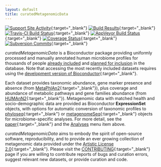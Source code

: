 ```yaml
---
layout: default
title: curatedMetagenomicData
---
```

[![Support Site Activity](https://bioconductor.org/shields/posts/curatedMetagenomicData.svg)](https://support.bioconductor.org/t/curatedmetagenomicdata/){:target="_blank"}
[![Build Results](https://bioconductor.org/shields/build/devel/data-experiment/curatedMetagenomicData.svg)](https://bioconductor.org/checkResults/devel/data-experiment-LATEST/curatedMetagenomicData/){:target="_blank"}
[![Travis-CI Build Status](https://travis-ci.org/waldronlab/curatedMetagenomicData.svg?branch=master)](https://travis-ci.org/waldronlab/curatedMetagenomicData){:target="_blank"}
[![AppVeyor Build Status](https://ci.appveyor.com/api/projects/status/github/waldronlab/curatedMetagenomicData?branch=master&svg=true)](https://ci.appveyor.com/project/schifferl/curatedmetagenomicdata-o9eib){:target="_blank"}
[![Coverage Status](https://img.shields.io/codecov/c/github/waldronlab/curatedMetagenomicData/master.svg)](https://codecov.io/github/waldronlab/curatedMetagenomicData?branch=master){:target="_blank"}
[![Subversion Commits](https://bioconductor.org/shields/commits/data-experiment/curatedMetagenomicData.svg)](https://bioconductor.org/packages/devel/data/experiment/html/curatedMetagenomicData.html#svn_source){:target="_blank"}

*curatedMetagenomicData* is a Bioconductor package providing uniformly processed and manually annotated human microbiome profiles for thousands of people [already included](https://github.com/waldronlab/curatedMetagenomicData/wiki/Datasets-Included) and [planned for inclusion](https://docs.google.com/spreadsheets/d/14POj4ZuK7hiXlXDC-hpOHbbJbGJjVOn5CVo979zyS2g/edit?usp=sharing) in the database. Note that accessing the most recently included datasets requires using the [development version of Bioconductor](http://bioconductor.org/developers/how-to/useDevel/){:target="_blank"}.

Each dataset provides taxonomic abundance, gene marker presence and absence (from [MetaPhlAn2](https://bitbucket.org/biobakery/metaphlan2){:target="_blank"}), plus coverage and abundance of metabolic pathways and gene families abundance (from [HUMAnN2](https://bitbucket.org/biobakery/humann2/wiki/Home){:target="_blank"}). Metagenomic data with matched health and socio-demographic data are provided as Bioconductor **ExpressionSet** objects, with options for automatic conversion of taxonomic profiles to [phyloseq](https://bioconductor.org/packages/phyloseq){:target="_blank"} or [metagenomeSeq](https://bioconductor.org/packages/metagenomeSeq/){:target="_blank"} objects for microbiome-specific analyses. For more detail, see the [paper](https://t.co/bKtkgoHtSx){:target="_blank"} and the [Analyses](https://waldronlab.github.io/curatedMetagenomicData/analyses) menu item above.


*curatedMetagenomicData* aims to embody the spirit of open-source software, reproducibility, and to provide an ever growing collection of metagenomic data provided under the [Artistic License 2.0](https://github.com/waldronlab/curatedMetagenomicData/blob/master/LICENSE){:target="_blank"}. Please visit the [CONTRIBUTING](https://github.com/waldronlab/curatedMetagenomicData/blob/master/CONTRIBUTING.md){:target="_blank"} page if you are willing to contribute reports of bugs and curation errors, suggest relevant new datasets, or provide curation and code.
